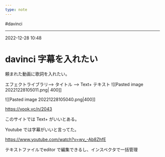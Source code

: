 ```yaml
---
type: note
---
```


#davinci 

---
2022-12-28  10:48

# davinci  字幕を入れたい

頼まれた動画に歌詞を入れたい。

エフェクトライブラリ--> タイトル --> Text+
                                                                   テキスト
![[Pasted image 20221228105011.png| 400]]

![[Pasted image 20221228105040.png|400]]

https://vook.vc/n/2043

このサイトでは Text+ がいいとある。



Youtube では字幕がいいと言ってた。

https://www.youtube.com/watch?v=wv_-Ab8ZhfE

テキストファイルでeditor で編集できるし、インスペクタで一括管理
